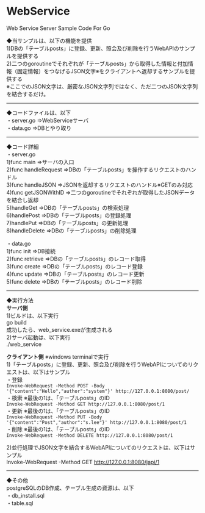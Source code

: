 # WebService
Web Service Server Sample Code For Go

◆当サンプルは、以下の機能を提供  
1)DBの「テーブルposts」に登録、更新、照会及び削除を行うWebAPIのサンプルを提供する  
2)二つのgoroutineでそれぞれが「テーブルposts」から取得した情報と付加情報（固定情報）をつなげるJSON文字※をクライアントへ返却するサンプルを提供する  
※ここでのJSON文字は、厳密なJSON文字列ではなく、ただ二つのJSON文字列を結合するだけ。
***
◆コードファイルは、以下  
・server.go                      =>WebServiceサーバ  
・data.go                        =>DBとやり取り  
***
◆コード詳細  
・server.go  
  1)func main                   =>サーバの入口  
  2)func handleRequest          =>DBの「テーブルposts」を操作するリクエストのハンドル  
  3)func handleJSON             =>JSONを返却するリクエストのハンドル※GETのみ対応  
  4)func getJSONWithID          =>二つのgoroutineでそれぞれが取得したJSONデータを結合し返却  
  5)handleGet                   =>DBの「テーブルposts」の検索処理  
  6)handlePost                  =>DBの「テーブルposts」の登録処理  
  7)handlePut                   =>DBの「テーブルposts」の更新処理  
  8)handleDelete                =>DBの「テーブルposts」の削除処理  
  
・data.go  
  1)func init                   =>DB接続  
  2)func retrieve               =>DBの「テーブルposts」のレコード取得  
  3)func create                 =>DBの「テーブルposts」のレコード登録  
  4)func update                 =>DBの「テーブルposts」のレコード更新  
  5)func delete                 =>DBの「テーブルposts」のレコード削除  
***
◆実行方法  
**サーバ側**  
1)ビルドは、以下実行  
  go build  
  成功したら、web_service.exeが生成される  
2)サーバ起動は、以下実行  
  ./web_service  

**クライアント側** ※windows terminalで実行  
1)「テーブルposts」に登録、更新、照会及び削除を行うWebAPIについてのリクエストは、以下はサンプル  
   ・登録  
     `Invoke-WebRequest -Method POST -Body '{"content":"Hello","author":"system"}' http://127.0.0.1:8080/post/`      
   ・検索   ※最後の1は、「テーブルposts」のID  
     `Invoke-WebRequest -Method GET http://127.0.0.1:8080/post/1`  
   ・更新   ※最後の1は、「テーブルposts」のID  
     `Invoke-WebRequest -Method PUT -Body '{"content":"Post","author":"s.lee"}' http://127.0.0.1:8080/post/1`  
   ・削除   ※最後の1は、「テーブルposts」のID  
     `Invoke-WebRequest -Method DELETE http://127.0.0.1:8080/post/1`  
 
 2)並行処理でJSON文字を結合するWebAPIについてのリクエストは、以下はサンプル  
   Invoke-WebRequest -Method GET http://127.0.0.1:8080/japi/1  
***
◆その他  
postgreSQLのDB作成、テーブル生成の資源は、以下  
・db_install.sql  
・table.sql  
 
   
